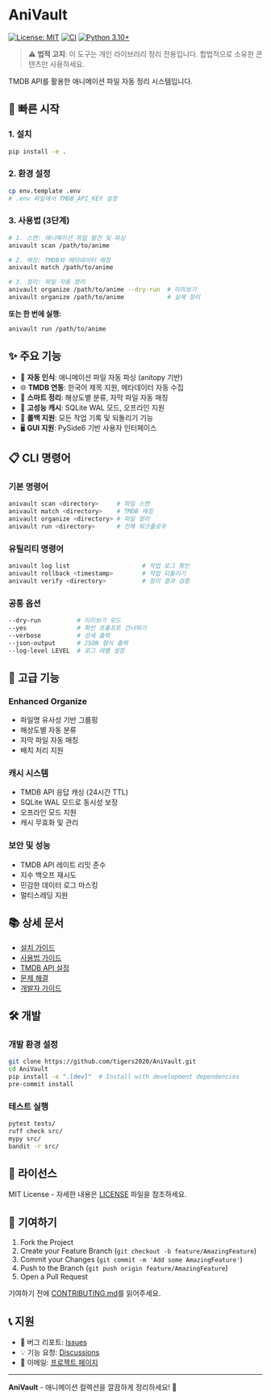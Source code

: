 # AniVault

[![License: MIT](https://img.shields.io/badge/License-MIT-yellow.svg)](https://opensource.org/licenses/MIT)
[![CI](https://github.com/tigers2020/AniVault/workflows/CI/badge.svg)](https://github.com/tigers2020/AniVault/actions)
[![Python 3.10+](https://img.shields.io/badge/python-3.10+-blue.svg)](https://www.python.org/downloads/)

> **⚠️ 법적 고지**: 이 도구는 개인 라이브러리 정리 전용입니다. 합법적으로 소유한 콘텐츠만 사용하세요.

TMDB API를 활용한 애니메이션 파일 자동 정리 시스템입니다.

## 🚀 빠른 시작

### 1. 설치
```bash
pip install -e .
```

### 2. 환경 설정
```bash
cp env.template .env
# .env 파일에서 TMDB_API_KEY 설정
```

### 3. 사용법 (3단계)
```bash
# 1. 스캔: 애니메이션 파일 발견 및 파싱
anivault scan /path/to/anime

# 2. 매칭: TMDB와 메타데이터 매칭
anivault match /path/to/anime

# 3. 정리: 파일 자동 정리
anivault organize /path/to/anime --dry-run  # 미리보기
anivault organize /path/to/anime            # 실제 정리
```

**또는 한 번에 실행:**
```bash
anivault run /path/to/anime
```

## ✨ 주요 기능

- 🎯 **자동 인식**: 애니메이션 파일 자동 파싱 (anitopy 기반)
- 🌐 **TMDB 연동**: 한국어 제목 지원, 메타데이터 자동 수집
- 📁 **스마트 정리**: 해상도별 분류, 자막 파일 자동 매칭
- 💾 **고성능 캐시**: SQLite WAL 모드, 오프라인 지원
- 🔄 **롤백 지원**: 모든 작업 기록 및 되돌리기 기능
- 🖥️ **GUI 지원**: PySide6 기반 사용자 인터페이스

## 📋 CLI 명령어

### 기본 명령어
```bash
anivault scan <directory>     # 파일 스캔
anivault match <directory>    # TMDB 매칭
anivault organize <directory> # 파일 정리
anivault run <directory>      # 전체 워크플로우
```

### 유틸리티 명령어
```bash
anivault log list                    # 작업 로그 확인
anivault rollback <timestamp>        # 작업 되돌리기
anivault verify <directory>          # 정리 결과 검증
```

### 공통 옵션
```bash
--dry-run          # 미리보기 모드
--yes              # 확인 프롬프트 건너뛰기
--verbose          # 상세 출력
--json-output      # JSON 형식 출력
--log-level LEVEL  # 로그 레벨 설정
```

## 🔧 고급 기능

### Enhanced Organize
- 파일명 유사성 기반 그룹핑
- 해상도별 자동 분류
- 자막 파일 자동 매칭
- 배치 처리 지원

### 캐시 시스템
- TMDB API 응답 캐싱 (24시간 TTL)
- SQLite WAL 모드로 동시성 보장
- 오프라인 모드 지원
- 캐시 무효화 및 관리

### 보안 및 성능
- TMDB API 레이트 리밋 준수
- 지수 백오프 재시도
- 민감한 데이터 로그 마스킹
- 멀티스레딩 지원

## 📚 상세 문서

- [설치 가이드](docs/installation.md)
- [사용법 가이드](docs/usage.md)
- [TMDB API 설정](docs/tmdb-setup.md)
- [문제 해결](docs/troubleshooting.md)
- [개발자 가이드](docs/development.md)

## 🛠️ 개발

### 개발 환경 설정
```bash
git clone https://github.com/tigers2020/AniVault.git
cd AniVault
pip install -e ".[dev]"  # Install with development dependencies
pre-commit install
```

### 테스트 실행
```bash
pytest tests/
ruff check src/
mypy src/
bandit -r src/
```

## 📄 라이선스

MIT License - 자세한 내용은 [LICENSE](LICENSE) 파일을 참조하세요.

## 🤝 기여하기

1. Fork the Project
2. Create your Feature Branch (`git checkout -b feature/AmazingFeature`)
3. Commit your Changes (`git commit -m 'Add some AmazingFeature'`)
4. Push to the Branch (`git push origin feature/AmazingFeature`)
5. Open a Pull Request

기여하기 전에 [CONTRIBUTING.md](CONTRIBUTING.md)를 읽어주세요.

## 📞 지원

- 🐛 버그 리포트: [Issues](https://github.com/tigers2020/AniVault/issues)
- 💡 기능 요청: [Discussions](https://github.com/tigers2020/AniVault/discussions)
- 📧 이메일: [프로젝트 페이지](https://github.com/tigers2020/AniVault)

---

**AniVault** - 애니메이션 컬렉션을 깔끔하게 정리하세요! 🎌
